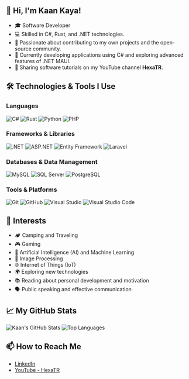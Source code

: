 <!--## Hi there 👋-->


<!--
**kaankaya/kaankaya** is a ✨ _special_ ✨ repository because its `README.md` (this file) appears on your GitHub profile.

Here are some ideas to get you started:

- 🔭 I’m currently working on ...
- 🌱 I’m currently learning ...
- 👯 I’m looking to collaborate on ...
- 🤔 I’m looking for help with ...
- 💬 Ask me about ...
- 📫 How to reach me: ...
- 😄 Pronouns: ...
- ⚡ Fun fact: ...
-->

## 👋 Hi, I'm Kaan Kaya!

- 🎓 Software Developer 
- 💻 Skilled in C#, Rust, and .NET technologies.
- 🎯 Passionate about contributing to my own projects and the open-source community.
- 🌱 Currently developing applications using C# and exploring advanced features of .NET MAUI.
- 🚀 Sharing software tutorials on my YouTube channel **HexaTR**.

## 🛠️ Technologies & Tools I Use

### Languages
![C#](https://img.shields.io/badge/-C%23-239120?style=for-the-badge&logo=c-sharp&logoColor=white)
![Rust](https://img.shields.io/badge/-Rust-000000?style=for-the-badge&logo=rust&logoColor=white)
![Python](https://img.shields.io/badge/-Python-3776AB?style=for-the-badge&logo=python&logoColor=white)
![PHP](https://img.shields.io/badge/-PHP-777BB4?style=for-the-badge&logo=php&logoColor=white)

### Frameworks & Libraries
![.NET](https://img.shields.io/badge/-.NET-512BD4?style=for-the-badge&logo=dotnet&logoColor=white)
![ASP.NET](https://img.shields.io/badge/-ASP.NET-512BD4?style=for-the-badge&logo=dotnet&logoColor=white)
![Entity Framework](https://img.shields.io/badge/-Entity%20Framework-512BD4?style=for-the-badge&logo=dotnet&logoColor=white)
![Laravel](https://img.shields.io/badge/-Laravel-FF2D20?style=for-the-badge&logo=laravel&logoColor=white)

### Databases & Data Management
![MySQL](https://img.shields.io/badge/-MySQL-4479A1?style=for-the-badge&logo=mysql&logoColor=white)
![SQL Server](https://img.shields.io/badge/-SQL%20Server-CC2927?style=for-the-badge&logo=microsoft-sql-server&logoColor=white)
![PostgreSQL](https://img.shields.io/badge/-PostgreSQL-336791?style=for-the-badge&logo=postgresql&logoColor=white)

### Tools & Platforms
![Git](https://img.shields.io/badge/-Git-F05032?style=for-the-badge&logo=git&logoColor=white)
![GitHub](https://img.shields.io/badge/-GitHub-181717?style=for-the-badge&logo=github&logoColor=white)
![Visual Studio](https://img.shields.io/badge/-Visual%20Studio-5C2D91?style=for-the-badge&logo=visualstudio&logoColor=white)
![Visual Studio Code](https://img.shields.io/badge/-VS%20Code-007ACC?style=for-the-badge&logo=visualstudiocode&logoColor=white)

## 🎯 Interests

- 🏕️ Camping and Traveling
- 🎮 Gaming
- 🤖 Artificial Intelligence (AI) and Machine Learning
- 🧠 Image Processing
- 🌐 Internet of Things (IoT)
- 🌍 Exploring new technologies
- 📚 Reading about personal development and motivation
- 🗣️ Public speaking and effective communication

## 📈 My GitHub Stats

![Kaan's GitHub Stats](https://github-readme-stats.vercel.app/api?username=kaankaya&show_icons=true&theme=radical)
![Top Languages](https://github-readme-stats.vercel.app/api/top-langs/?username=kaankaya&layout=compact&theme=radical)

<!--## 🌟 Featured Projects

- [**Project Name**](https://github.com/kaankaya/project-link) - Brief description of the project.
- [**Another Project**](https://github.com/kaankaya/project-link) - Brief description of the project.
-->
## 📫 How to Reach Me

- [LinkedIn](https://www.linkedin.com/in/kaankaya) 
- [YouTube - HexaTR](https://www.youtube.com/c/HexaTR)





